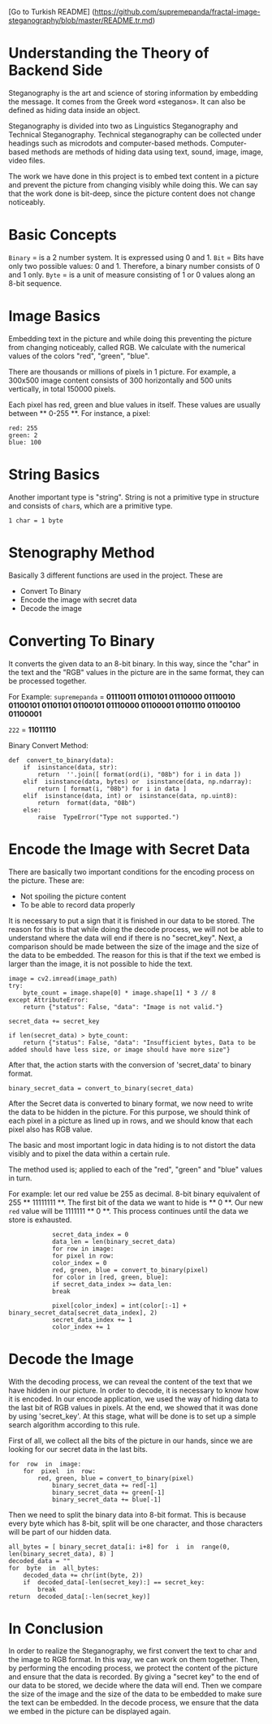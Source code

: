 [Go to Turkish README] (https://github.com/supremepanda/fractal-image-steganography/blob/master/README.tr.md)

# Understanding the Theory of Backend Side

Steganography is the art and science of storing information by embedding the message.
It comes from the Greek word «steganos».
It can also be defined as hiding data inside an object.

Steganography is divided into two as Linguistics Steganography and Technical Steganography. Technical steganography can be collected under headings such as microdots and computer-based methods. Computer-based methods are methods of hiding data using text, sound, image, image, video files.

The work we have done in this project is to embed text content in a picture and prevent the picture from changing visibly while doing this.
We can say that the work done is bit-deep, since the picture content does not change noticeably.

# Basic Concepts

`Binary` = is a 2 number system. It is expressed using 0 and 1.
`Bit` = Bits have only two possible values: 0 and 1. Therefore, a binary number consists of 0 and 1 only.
`Byte` = is a unit of measure consisting of 1 or 0 values along an 8-bit sequence.

# Image Basics

Embedding text in the picture and while doing this preventing the picture from changing noticeably, called RGB.
We calculate with the numerical values of the colors "red", "green", "blue".

There are thousands or millions of pixels in 1 picture. For example, a 300x500 image content consists of 300 horizontally and 500 units vertically, in total 150000 pixels.

Each pixel has red, green and blue values in itself. These values are usually between ** 0-255 **. For instance, a pixel:

    red: 255
    green: 2
    blue: 100

# String Basics

Another important type is "string". String is not a primitive type in structure and consists of `char`s, which are a primitive type.

`1 char = 1 byte`

# Stenography Method

Basically 3 different functions are used in the project. These are 

- Convert To Binary
- Encode the image with secret data
- Decode the image

# Converting To Binary

It converts the given data to an 8-bit binary. In this way, since the "char" in the text and the "RGB" values in the picture are in the same format, they can be processed together.

For Example: `supremepanda` = **01110011 01110101 01110000 01110010 01100101 01101101 01100101 01110000 01100001 01101110 01100100 01100001**

`222` = **11011110**

Binary Convert Method:

    def  convert_to_binary(data):
        if  isinstance(data, str):
    	    return  ''.join([ format(ord(i), "08b") for i in data ])
        elif  isinstance(data, bytes) or  isinstance(data, np.ndarray):
    	    return [ format(i, "08b") for i in data ]
        elif  isinstance(data, int) or  isinstance(data, np.uint8):
    		return  format(data, "08b")
    	else:
    		raise  TypeError("Type not supported.")

# Encode the Image with Secret Data

There are basically two important conditions for the encoding process on the picture. These are:

- Not spoiling the picture content
- To be able to record data properly

It is necessary to put a sign that it is finished in our data to be stored. The reason for this is that while doing the decode process, we will not be able to understand where the data will end if there is no "secret_key". Next, a comparison should be made between the size of the image and the size of the data to be embedded. The reason for this is that if the text we embed is larger than the image, it is not possible to hide the text.

    image = cv2.imread(image_path)
    try:
        byte_count = image.shape[0] * image.shape[1] * 3 // 8
    except AttributeError:
        return {"status": False, "data": "Image is not valid."}

    secret_data += secret_key

    if len(secret_data) > byte_count:
        return {"status": False, "data": "Insufficient bytes, Data to be added should have less size, or image should have more size"}

After that, the action starts with the conversion of 'secret_data' to binary format.

	binary_secret_data = convert_to_binary(secret_data)

After the Secret data is converted to binary format, we now need to write the data to be hidden in the picture. For this purpose, we should think of each pixel in a picture as lined up in rows, and we should know that each pixel also has RGB value.

The basic and most important logic in data hiding is to not distort the data visibly and to pixel the data within a certain rule.

The method used is; applied to each of the "red", "green" and "blue" values in turn.

For example: let our red value be 255 as decimal. 8-bit binary equivalent of 255 ** 11111111 **. The first bit of the data we want to hide is ** 0 **. Our new `red` value will be 1111111 ** 0 **. This process continues until the data we store is exhausted.

                
                secret_data_index = 0
                data_len = len(binary_secret_data)
                for row in image:
                for pixel in row:
                color_index = 0
                red, green, blue = convert_to_binary(pixel)
                for color in [red, green, blue]:
                if secret_data_index >= data_len:
                break

                pixel[color_index] = int(color[:-1] + binary_secret_data[secret_data_index], 2)
                secret_data_index += 1
                color_index += 1

# Decode the Image

With the decoding process, we can reveal the content of the text that we have hidden in our picture. In order to decode, it is necessary to know how it is encoded. In our encode application, we used the way of hiding data to the last bit of RGB values in pixels. At the end, we showed that it was done by using 'secret_key'. At this stage, what will be done is to set up a simple search algorithm according to this rule.

First of all, we collect all the bits of the picture in our hands, since we are looking for our secret data in the last bits.

    for  row  in  image:
        for  pixel  in  row:
    	    red, green, blue = convert_to_binary(pixel)
    		    binary_secret_data += red[-1]
    		    binary_secret_data += green[-1]
    		    binary_secret_data += blue[-1]

Then we need to split the binary data into 8-bit format. This is because every  byte which has 8-bit, split will be one character, and those characters will be part of our hidden data.

    all_bytes = [ binary_secret_data[i: i+8] for  i  in  range(0, len(binary_secret_data), 8) ]
    decoded_data = ""
    for  byte  in  all_bytes:
    	decoded_data += chr(int(byte, 2))
    	if  decoded_data[-len(secret_key):] == secret_key:
    		break
    return  decoded_data[:-len(secret_key)]


# In Conclusion

In order to realize the Steganography, we first convert the text to char and the image to RGB format. In this way, we can work on them together. Then, by performing the encoding process, we protect the content of the picture and ensure that the data is recorded.
By giving a "secret key" to the end of our data to be stored, we decide where the data will end. Then we compare the size of the image and the size of the data to be embedded to make sure the text can be embedded.
In the decode process, we ensure that the data we embed in the picture can be displayed again.






